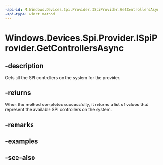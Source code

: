 ----api-id: M:Windows.Devices.Spi.Provider.ISpiProvider.GetControllersAsync
-api-type: winrt method
---<!-- Method syntaxpublic Windows.Foundation.IAsyncOperation<Windows.Foundation.Collections.IVectorView<Windows.Devices.Spi.Provider.ISpiControllerProvider>> GetControllersAsync()--># Windows.Devices.Spi.Provider.ISpiProvider.GetControllersAsync## -descriptionGets all the SPI controllers on the system for the provider.## -returnsWhen the method completes successfully, it returns a list of values that represent the available SPI controllers on the system.## -remarks## -examples## -see-also